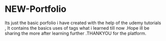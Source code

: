 # NEW-Portfolio
Its just the basic porfolio i have created with the help of the udemy tutorials , It contains the basics uses of tags what i learned till now .Hope ill be sharing the more after learning further .THANKYOU for the platform.
